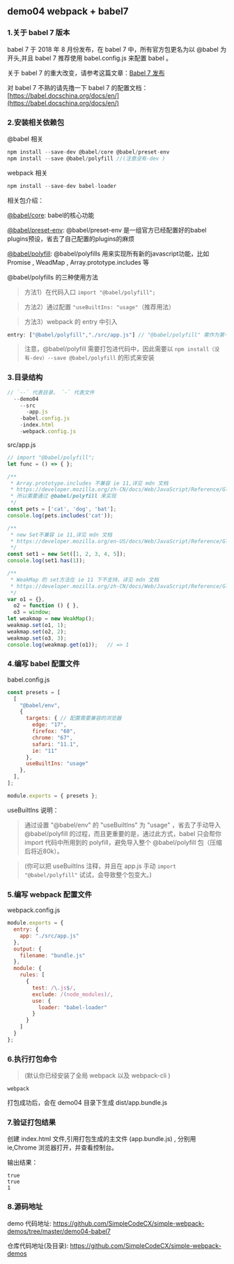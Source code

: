 ## demo04 webpack + babel7

### 1.关于 babel 7 版本
babel 7 于 2018 年 8 月份发布，在 babel 7 中，所有官方包更名为以 @babel 为开头,并且 babel 7 推荐使用 babel.config.js 来配置 babel 。

关于 babel 7 的重大改变，请参考这篇文章：[Babel 7 发布](https://babel.docschina.org/blog/2018/08/27/7.0.0)

对 babel 7 不熟的请先撸一下 babel 7 的配置文档：[https://babel.docschina.org/docs/en/](https://babel.docschina.org/docs/en/)

### 2.安装相关依赖包
@babel 相关
```javascript
npm install --save-dev @babel/core @babel/preset-env
npm install --save @babel/polyfill //(注意没有-dev )
```
webpack 相关

```javascript
npm install --save-dev babel-loader
```
相关包介绍：

[@babel/core](https://babel.docschina.org/docs/en/babel-core): babel的核心功能

[@babel/preset-env](https://babel.docschina.org/docs/en/babel-preset-env): @babel/preset-env 是一组官方已经配置好的babel plugins预设，省去了自己配置的plugins的麻烦


[@babel/polyfill](https://babel.docschina.org/docs/en/babel-polyfill): @babel/polyfills 用来实现所有新的javascript功能，比如 Promise , WeadMap , Array.prototype.includes 等

@babel/polyfills 的三种使用方法

>方法1）在代码入口 `import "@babel/polyfill";`

>方法2）通过配置 `"useBuiltIns: "usage"`（推荐用法）

>方法3）webpack 的 entry 中引入
```javascript
entry: ["@babel/polyfill","./src/app.js"] // "@babel/polyfill" 需作为第一个
```


>注意，@babel/polyfill 需要打包进代码中，因此需要以 `npm install（没有-dev）--save @babel/polyfill` 的形式来安装

### 3.目录结构
```javascript
// `--` 代表目录， `-` 代表文件
  --demo04
    --src
      -app.js
    -babel.config.js
    -index.html
    -webpack.config.js
```
src/app.js
```javascript
// import "@babel/polyfill";
let func = () => { };

/**
 * Array.prototype.includes 不兼容 ie 11,详见 mdn 文档
 * https://developer.mozilla.org/zh-CN/docs/Web/JavaScript/Reference/Global_Objects/Array/includes
 * 所以需要通过 @babel/polyfill 来实现
 */
const pets = ['cat', 'dog', 'bat'];
console.log(pets.includes('cat'));

/**
 * new Set不兼容 ie 11,详见 mdn 文档
 * https://developer.mozilla.org/en-US/docs/Web/JavaScript/Reference/Global_Objects/Set
 */
const set1 = new Set([1, 2, 3, 4, 5]);
console.log(set1.has(1));

/**
 * WeakMap 的 set方法在 ie 11 下不支持，详见 mdn 文档
 * https://developer.mozilla.org/zh-CN/docs/Web/JavaScript/Reference/Global_Objects/WeakMap
 */
var o1 = {},
  o2 = function () { },
  o3 = window;
let weakmap = new WeakMap();
weakmap.set(o1, 1);
weakmap.set(o2, 2);
weakmap.set(o3, 3);
console.log(weakmap.get(o1));   // => 1
```


### 4.编写 babel 配置文件
babel.config.js
```javascript
const presets = [
  [
    "@babel/env",
    {
      targets: { // 配置需要兼容的浏览器
        edge: "17",
        firefox: "60",
        chrome: "67",
        safari: "11.1",
        ie: "11"
      },
      useBuiltIns: "usage"
    },
  ],
];

module.exports = { presets };
```
useBuiltIns 说明：

>通过设置 "@babel/env" 的 "useBuiltIns" 为 "usage" ，省去了手动导入 @babel/polyfill 的过程，而且更重要的是，通过此方式，babel 只会帮你 import 代码中所用到的 polyfill，避免导入整个 @babel/polyfill 包（压缩后将近80k）。

>(你可以把 useBuiltIns 注释，并且在 app.js 手动 `import "@babel/polyfill"` 试试，会导致整个包变大。)



### 5.编写 webpack 配置文件
webpack.config.js
```javascript
module.exports = {
  entry: {
    app: "./src/app.js"
  },
  output: {
    filename: "bundle.js"
  },
  module: {
    rules: [
      {
        test: /\.js$/,
        exclude: /(node_modules)/,
        use: {
          loader: "babel-loader"
        }
      }
    ]
  }
};
```
### 6.执行打包命令

>(默认你已经安装了全局 webpack 以及 webpack-cli )

```javacript
webpack
```
打包成功后，会在 demo04 目录下生成 dist/app.bundle.js

### 7.验证打包结果
创建 index.html 文件,引用打包生成的主文件 (app.bundle.js) ,
分别用 ie,Chrome 浏览器打开，并查看控制台。

输出结果：
```javacript
true
true
1
```


### 8.源码地址
demo 代码地址: https://github.com/SimpleCodeCX/simple-webpack-demos/tree/master/demo04-babel7

仓库代码地址(及目录): https://github.com/SimpleCodeCX/simple-webpack-demos





